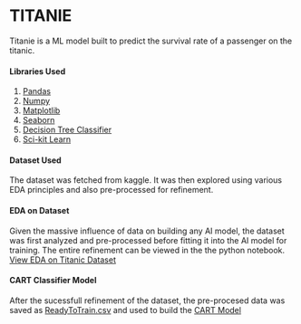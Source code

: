 # TITANIE

Titanie is a ML model built to predict the survival rate of a passenger on the titanic. 

#### Libraries Used 
1. [Pandas](https://pandas.pydata.org/)
2. [Numpy](https://numpy.org/)
3. [Matplotlib](https://matplotlib.org/)
4. [Seaborn](https://seaborn.pydata.org/)
5. [Decision Tree Classifier](https://scikit-learn.org/stable/modules/tree.html)
6. [Sci-kit Learn](https://scikit-learn.org/stable/)

#### Dataset Used 

The dataset was fetched from kaggle. It was then explored using various EDA principles and also pre-processed for refinement.

#### EDA on Dataset 

Given the massive influence of data on building any AI model, the dataset was first analyzed and pre-processed before fitting it into the AI model for training. The entire refinement can be viewed in the the python notebook. 
[View EDA on Titanic Dataset]()


#### CART Classifier Model 

After the sucessfull refinement of the dataset, the pre-procesed data was saved as [ReadyToTrain.csv]() and used to build the [CART Model]()











